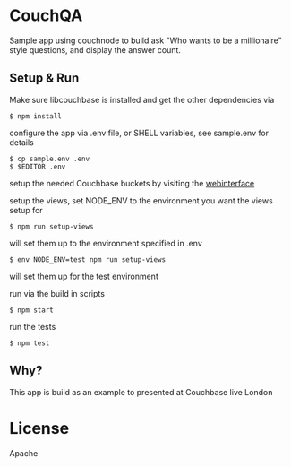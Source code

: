 # CouchQA
Sample app using couchnode to build ask "Who wants to be a millionaire" style
questions, and display the answer count.

## Setup & Run
Make sure libcouchbase is installed and get the other dependencies via

    $ npm install

configure the app via .env file, or SHELL variables, see sample.env for details

    $ cp sample.env .env
    $ $EDITOR .env

setup the needed Couchbase buckets by visiting the
[webinterface](http://localhost:8091)

setup the views, set NODE\_ENV to the environment you want the views setup for

    $ npm run setup-views

will set them up to the environment specified in .env

    $ env NODE_ENV=test npm run setup-views

will set them up for the test environment

run via the build in scripts

    $ npm start

run the tests

    $ npm test

## Why?
This app is build as an example to presented at Couchbase live London

# License
Apache

